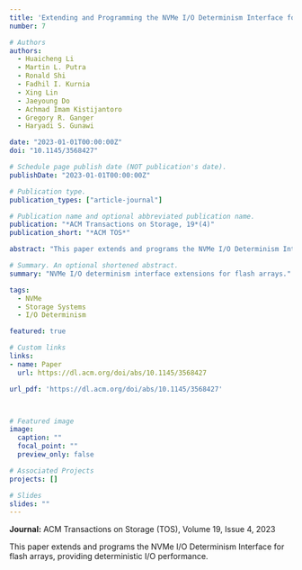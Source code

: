 ```yaml
---
title: 'Extending and Programming the NVMe I/O Determinism Interface for Flash Arrays'
number: 7

# Authors
authors:
  - Huaicheng Li
  - Martin L. Putra
  - Ronald Shi
  - Fadhil I. Kurnia
  - Xing Lin
  - Jaeyoung Do
  - Achmad Imam Kistijantoro
  - Gregory R. Ganger
  - Haryadi S. Gunawi

date: "2023-01-01T00:00:00Z"
doi: "10.1145/3568427"

# Schedule page publish date (NOT publication's date).
publishDate: "2023-01-01T00:00:00Z"

# Publication type.
publication_types: ["article-journal"]

# Publication name and optional abbreviated publication name.
publication: "*ACM Transactions on Storage, 19*(4)"
publication_short: "*ACM TOS*"

abstract: "This paper extends and programs the NVMe I/O Determinism Interface for flash arrays, providing deterministic I/O performance."

# Summary. An optional shortened abstract.
summary: "NVMe I/O determinism interface extensions for flash arrays."

tags:
  - NVMe
  - Storage Systems
  - I/O Determinism

featured: true

# Custom links
links:
- name: Paper
  url: https://dl.acm.org/doi/abs/10.1145/3568427

url_pdf: 'https://dl.acm.org/doi/abs/10.1145/3568427'



# Featured image
image:
  caption: ""
  focal_point: ""
  preview_only: false

# Associated Projects
projects: []

# Slides
slides: ""
---
```


**Journal:** ACM Transactions on Storage (TOS), Volume 19, Issue 4, 2023

This paper extends and programs the NVMe I/O Determinism Interface for flash arrays, providing deterministic I/O performance. 